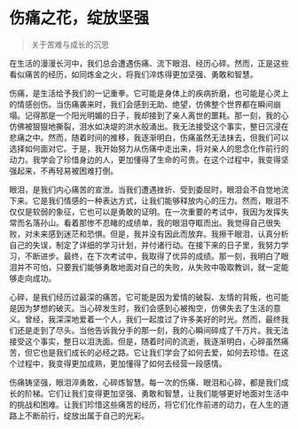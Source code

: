 # 伤痛之花，绽放坚强
> 关于苦难与成长的沉思

在生活的漫漫长河中，我们总会遭遇伤痛、流下眼泪、经历心碎。然而，正是这些看似痛苦的经历，如同炼金之火，将我们淬炼得更加坚强、勇敢和智慧。

伤痛，是生活给予我们的一记重拳。它可能是身体上的疾病折磨，也可能是心灵上的情感创伤。当伤痛袭来时，我们会感到无助、绝望，仿佛整个世界都在瞬间崩塌。记得那是一个阳光明媚的日子，我却接到了亲人离世的噩耗。那一刻，我的心仿佛被狠狠地撕裂，泪水如决堤的洪水般涌出。我无法接受这个事实，整日沉浸在悲痛之中。然而，随着时间的推移，我逐渐明白，伤痛虽然无法抹去，但我们可以选择如何面对它。于是，我开始努力从伤痛中走出来，将对亲人的思念化作前行的动力。我学会了珍惜身边的人，更加懂得了生命的可贵。在这个过程中，我变得坚强起来，不再轻易被困难打倒。

眼泪，是我们内心痛苦的宣泄。当我们遭遇挫折、受到委屈时，眼泪会不自觉地流下来。它是我们情感的一种表达方式，让我们能够释放内心的压力。然而，眼泪不仅仅是软弱的象征，它也可以是勇敢的证明。在一次重要的考试中，我因为发挥失常而名落孙山。看着那惨不忍睹的成绩单，我的眼泪夺眶而出。我觉得自己很失败，对未来感到迷茫和恐惧。但是，我并没有因此而放弃。我擦干眼泪，认真分析自己的失误，制定了详细的学习计划，并付诸行动。在接下来的日子里，我努力学习，不断进步。最终，在下次考试中，我取得了优异的成绩。那一刻，我明白了眼泪并不可怕，只要我们能够勇敢地面对自己的失败，从失败中吸取教训，就一定能够走向成功。

心碎，是我们经历过最深的痛苦。它可能是因为爱情的破裂、友情的背叛，也可能是因为梦想的破灭。当心碎发生时，我们会感到心被掏空，仿佛失去了生活的意义。曾经，我深深地爱着一个人，我们一起度过了许多美好的时光。然而，最终我们还是走到了尽头。当他告诉我分手的那一刻，我的心瞬间碎成了千万片。我无法接受这个事实，整日以泪洗面。但是，随着时间的流逝，我逐渐明白，心碎虽然痛苦，但它也是我们成长的必经之路。它让我们学会了如何去爱，如何去珍惜。在这个过程中，我变得更加成熟，更加懂得了如何去经营一段感情。

伤痛铸坚强，眼泪淬勇敢，心碎炼智慧。每一次的伤痛、眼泪和心碎，都是我们成长的阶梯。它们让我们变得更加坚强、勇敢和智慧，让我们能够更好地面对生活中的挑战和困难。让我们珍惜这些痛苦的经历，将它们化作前进的动力，在人生的道路上不断前行，绽放出属于自己的光彩。